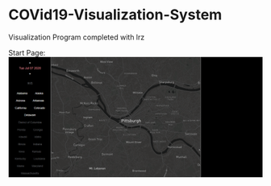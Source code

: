 # COVid19-Visualization-System
Visualization Program completed with lrz

Start Page:
![image](https://github.com/Hollie7/COVid19-Visualization-System/blob/master/Preview/start.png)
